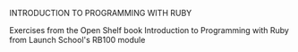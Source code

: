 INTRODUCTION TO PROGRAMMING WITH RUBY

Exercises from the Open Shelf book Introduction to Programming
with Ruby from Launch School's RB100 module